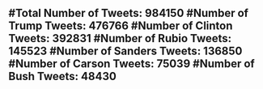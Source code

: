 #Total Number of Tweets: 984150 
#Number of Trump Tweets: 476766
#Number of Clinton Tweets: 392831
#Number of Rubio Tweets: 145523
#Number of Sanders Tweets: 136850
#Number of Carson Tweets: 75039
#Number of Bush Tweets: 48430
---
